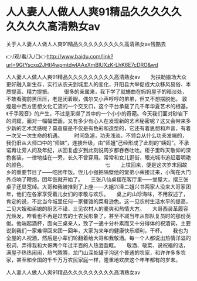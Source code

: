 # 人人妻人人做人人爽91精品久久久久久久久久久高清熟女av
关于人人妻人人做人人爽91精品久久久久久久久久久高清熟女av残酷去

👉/观/看/入/口👉http://www.baidu.com/link?url=9GtYscxq2JHtl4wpmtdwIAAxXmBlUXzKrLhK6E7cDRO&wd

人人妻人人做人人爽91精品久久久久久久久久久高清熟女av　　为扶助搬场大众更好融入新生存，实行从农夫到城里人的变化，开阳县大举促成大众移风易俗、本质提高、精力提振。
　　很多的亲属来，我下学了就蜷曲在妈妈屋子的暗淡处，不敢看胸前黑压压，老是闭着眼，偶尔又小声哼哼的弟弟，但又不想摆脱他。
敦煌是中西方思想文化汇流的一个交叉口，这个平台承载了几千年华夏艺术的根基。《千手观音》的产生，不过是采撷了其中的一个小小的奇葩。今天我们面对砂岩下的洞窟，面对一幅幅壁画，又有多少有心人在发现新的艺术秘密呢？这又会带来多少新的艺术灵感呢？莫高窟是不仅是有色彩和造型的，它还有着思想和声音，有着一次又一次生命的机遇。
　　时间急遽，功夫浅淡。不领会从什么功夫发端的，我仍旧从大师口中的“师妹”，连接升级，由“师姐”己经形成了此刻的“姨妈”。不承诺再让旁人问及年纪，从回复虚岁到此刻说周岁都吞吞吐吐。柜子里昨天敬仰的深色套装，一律地挂在一旁，长久不曾穿用。常常和女儿逛街，眼光城市追赶着明艳的颜色。
　　　　　　　　　　　　　　　七　　上坟回来，便是这次岁末回故乡的重要节目了——吃团年饭。侄儿小强把隔壁他的堂弟小荣接过来，小陶在大门外点响了鞭炮，团年饭就开始了。　　三张八仙桌摆在客厅里——堂屋大，摆三张桌子还显宽绰。大哥和我被推到了上座——大姐兴泽二姐兴书两家人没来大哥家团年，他们在各家享受着儿女们的孝敬与欢乐。　　桌上的山珍海味，不用叙述了，肯定的说，不比当今城里任何一家餐馆的菜肴逊色。这一见农村生活水平的提高，二见大嫂和弟媳的厨艺不错，三见农村人的豪爽和热情大方。　　大哥西装革履容光焕发，咋看也不再是过去的土农民形象了，甚至不减当年从部队复员时的那份英俊。他端起酒杯，面向三桌亲人，致了一通十分朴素而又十分得体的祝酒词，主要说到我们一家难得回来团一回年，大家为来年的健康快乐顺利，干杯。　　我也为全屋的人祝酒，然后是小辈们轮翻着给大哥和我敬酒。每一个人都说出热情洋溢的祝词，弄得我和大哥两个年过半百的人热泪盈眶。　　敬酒、敬菜、说祝福的话，满屋子热热闹闹，热气腾腾，龙门山深处罐子沟这个普通的农家，和许许多多农家，甚至和全国的千千万万农民家庭一样，隆重地欢庆这个年年都有的岁末。

人人妻人人做人人爽91精品久久久久久久久久久高清熟女av

